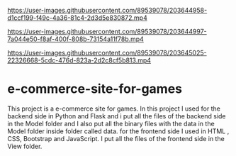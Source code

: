 

https://user-images.githubusercontent.com/89539078/203644958-d1ccf199-f49c-4a36-81c4-2d3d5e830872.mp4



https://user-images.githubusercontent.com/89539078/203644997-7a044e50-f8af-400f-808b-73154a11f78b.mp4



https://user-images.githubusercontent.com/89539078/203645025-22326668-5cdc-476d-823a-2d2c8cf5b813.mp4

# e-commerce-site-for-games
This project is a e-commerce site for games.
In this project I used for the backend side in Python and Flask and i put all the files of the backend side in the Model folder and  I also put all the binary files with the data in the Model folder inside folder called data.
for the frontend side I used in HTML , CSS, Bootstrap and JavaScript. I put all the files of the frontend side in the View folder.
